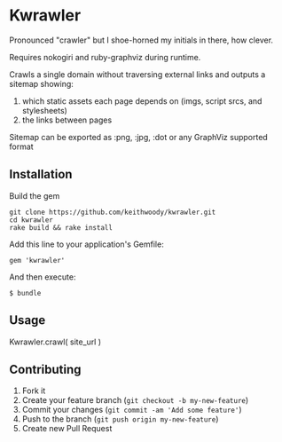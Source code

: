 # Kwrawler

Pronounced "crawler" but I shoe-horned my initials in there, how clever.

Requires nokogiri and ruby-graphviz during runtime.

Crawls a single domain without traversing external links and outputs a sitemap
showing:

1. which static assets each page depends on (imgs, script srcs, and stylesheets)
2. the links between pages

Sitemap can be exported as :png, :jpg, :dot or any GraphViz supported format

## Installation

Build the gem

    git clone https://github.com/keithwoody/kwrawler.git
    cd kwrawler
    rake build && rake install

Add this line to your application's Gemfile:

    gem 'kwrawler'

And then execute:

    $ bundle


## Usage

Kwrawler.crawl( site_url )

## Contributing

1. Fork it
2. Create your feature branch (`git checkout -b my-new-feature`)
3. Commit your changes (`git commit -am 'Add some feature'`)
4. Push to the branch (`git push origin my-new-feature`)
5. Create new Pull Request
